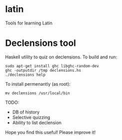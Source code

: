 latin
=====

Tools for learning Latin

Declensions tool
================

Haskell utility to quiz on declensions.  To build and run:

    sudo apt-get install ghc libghc-random-dev
    ghc -outputdir /tmp declensions.hs
    ./declensions help

To install permenantly (as root):

    mv declensions /usr/local/bin

TODO:
* DB of history
* Selective quizzing
* Ability to list declension

Hope you find this useful!  Please improve it!
